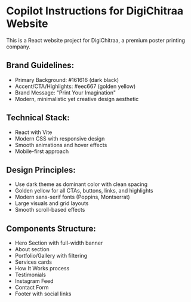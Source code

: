 # Copilot Instructions for DigiChitraa Website

<!-- Use this file to provide workspace-specific custom instructions to Copilot. For more details, visit https://code.visualstudio.com/docs/copilot/copilot-customization#_use-a-githubcopilotinstructionsmd-file -->

This is a React website project for DigiChitraa, a premium poster printing company.

## Brand Guidelines:
- Primary Background: #161616 (dark black)
- Accent/CTA/Highlights: #eec667 (golden yellow)
- Brand Message: "Print Your Imagination"
- Modern, minimalistic yet creative design aesthetic

## Technical Stack:
- React with Vite
- Modern CSS with responsive design
- Smooth animations and hover effects
- Mobile-first approach

## Design Principles:
- Use dark theme as dominant color with clean spacing
- Golden yellow for all CTAs, buttons, links, and highlights
- Modern sans-serif fonts (Poppins, Montserrat)
- Large visuals and grid layouts
- Smooth scroll-based effects

## Components Structure:
- Hero Section with full-width banner
- About section
- Portfolio/Gallery with filtering
- Services cards
- How It Works process
- Testimonials
- Instagram Feed
- Contact Form
- Footer with social links
